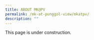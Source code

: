```yaml
---
title: ABOUT MK@PV
permalink: /mk-at-punggol-view/mkatpv/
description: ""
---
```

This page is under construction.